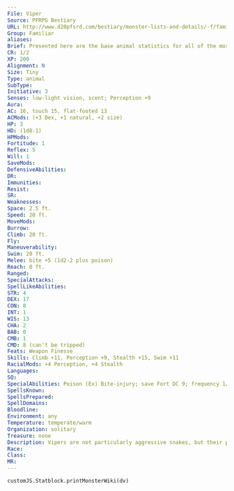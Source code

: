 ```yaml
---
File: Viper
Source: PFRPG Bestiary
URL: http://www.d20pfsrd.com/bestiary/monster-lists-and-details/-f/familiar/viper
Group: Familiar
aliases: 
Brief: Presented here are the base animal statistics for all of the most commonly used familiars-of course, these statistics can also be used for normal animals as well. Small animals like these use Dexterity to modify Climb and Swim checks.
CR: 1/2
XP: 200
Alignment: N
Size: Tiny
Type: animal
SubType: 
Initiative: 3
Senses: low-light vision, scent; Perception +9
Aura: 
AC: 16, touch 15, flat-footed 13
ACMods: (+3 Dex, +1 natural, +2 size)
HP: 3
HD: (1d8-1)
HPMods: 
Fortitude: 1
Reflex: 5
Will: 1
SaveMods: 
DefensiveAbilities: 
DR: 
Immunities: 
Resist: 
SR: 
Weaknesses: 
Space: 2.5 ft.
Speed: 20 ft.
MoveMods: 
Burrow: 
Climb: 20 ft.
Fly: 
Maneuverability: 
Swim: 20 ft.
Melee: bite +5 (1d2-2 plus poison)
Reach: 0 ft.
Ranged: 
SpecialAttacks: 
SpellLikeAbilities: 
STR: 4
DEX: 17
CON: 8
INT: 1
WIS: 13
CHA: 2
BAB: 0
CMB: 1
CMD: 8 (can't be tripped)
Feats: Weapon Finesse
Skills: Climb +11, Perception +9, Stealth +15, Swim +11
RacialMods: +4 Perception, +4 Stealth
Languages: 
SQ: 
SpecialAbilities: Poison (Ex) Bite-injury; save Fort DC 9; frequency 1/round for 6 rounds; effect 1d2 Con; cure 1 save.
SpellsKnown: 
SpellsPrepared: 
SpellDomains: 
Bloodline: 
Environment: any
Temperature: temperate/warm
Organization: solitary
Treasure: none
Description: Vipers are not particularly aggressive snakes, but their poisonous bite can be deadly.
Race: 
Class: 
MR: 
---
```

```dataviewjs
customJS.Statblock.printMonsterWiki(dv)
```
